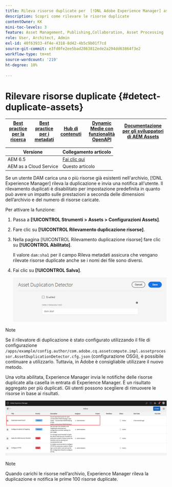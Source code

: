 ```yaml
---
title: Rileva risorse duplicate per  [!DNL Adobe Experience Manager] as a [!DNL Cloud Service]
description: Scopri come rilevare le risorse duplicate
contentOwner: KK
mini-toc-levels: 3
feature: Asset Management, Publishing,Collaboration, Asset Processing
role: User, Architect, Admin
exl-id: 40f63933-4f4e-4318-8d42-4b5c9b01f7cd
source-git-commit: e3fd0fe2ee5bad2863812ede2a294dd63864f3e2
workflow-type: tm+mt
source-wordcount: '219'
ht-degree: 10%

---
```



# Rilevare risorse duplicate {#detect-duplicate-assets}

| [Best practice per la ricerca](/help/assets/search-best-practices.md) | [Best practice per i metadati](/help/assets/metadata-best-practices.md) | [Hub di contenuti](/help/assets/product-overview.md) | [Dynamic Medie con funzionalità OpenAPI](/help/assets/dynamic-media-open-apis-overview.md) | [Documentazione per gli sviluppatori di AEM Assets](https://developer.adobe.com/experience-cloud/experience-manager-apis/) |
| ------------- | --------------------------- |---------|----|-----|

| Versione | Collegamento articolo |
| -------- | ---------------------------- |
| AEM 6.5 | [Fai clic qui](https://experienceleague.adobe.com/docs/experience-manager-65/assets/managing/duplicate-detection.html?lang=en) |
| AEM as a Cloud Service | Questo articolo |

Se un utente DAM carica una o più risorse già esistenti nell&#39;archivio, [!DNL Experience Manager] rileva la duplicazione e invia una notifica all&#39;utente. Il rilevamento duplicati è disabilitato per impostazione predefinita in quanto può avere un impatto sulle prestazioni a seconda delle dimensioni dell’archivio e del numero di risorse caricate.

Per attivare la funzione:

1. Passa a **[!UICONTROL Strumenti > Assets > Configurazioni Assets]**.

1. Fare clic su **[!UICONTROL Rilevamento duplicazione risorse]**.

1. Nella pagina [!UICONTROL Rilevamento duplicazione risorse] fare clic su **[!UICONTROL Abilitato]**.

   Il valore `dam:sha1` per il campo Rileva metadati assicura che vengano rilevate risorse duplicate anche se i nomi dei file sono diversi.

1. Fai clic su **[!UICONTROL Salva]**.

   ![Rilevamento duplicazione risorse](assets/asset-duplication-detector.png)

>[!NOTE]
>
>Se il rilevatore di duplicazione è stato configurato utilizzando il file di configurazione `/apps/example/config.author/com.adobe.cq.assetcompute.impl.assetprocessor.AssetDuplicationDetector.cfg.json` (configurazione OSGi), è possibile continuare a utilizzarlo. Tuttavia, in Adobe è consigliabile utilizzare il nuovo metodo.


Una volta abilitata, Experience Manager invia le notifiche delle risorse duplicate alla casella in entrata di Experience Manager. È un risultato aggregato per più duplicati. Gli utenti possono scegliere di rimuovere le risorse in base ai risultati.

![Notifica casella in entrata per risorse duplicate](assets/duplicate-detect-inbox-notification.png)

>[!NOTE]
>
>Quando carichi le risorse nell’archivio, Experience Manager rileva la duplicazione e notifica le prime 100 risorse duplicate.
